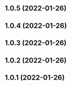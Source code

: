 ## 1.0.5 (2022-01-26)

## 1.0.4 (2022-01-26)

## 1.0.3 (2022-01-26)

## 1.0.2 (2022-01-26)

## 1.0.1 (2022-01-26)
